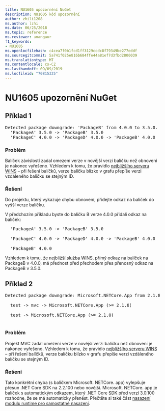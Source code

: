 ```yaml
---
title: NU1605 upozornění NuGet
description: NU1605 kód upozornění
author: zhili1208
ms.author: lzhi
ms.date: 06/25/2018
ms.topic: reference
ms.reviewer: anangaur
f1_keywords:
- NU1605
ms.openlocfilehash: c4cea7f0b1fcd1ff3129ccdc8f79349be277eddf
ms.sourcegitcommit: 5a741f025e816b684ffe44a81ef7d3fbd2800039
ms.translationtype: MT
ms.contentlocale: cs-CZ
ms.lasthandoff: 09/09/2019
ms.locfileid: "70815325"
---
```

# <a name="nuget-warning-nu1605"></a>NU1605 upozornění NuGet

## <a name="example-1"></a>Příklad 1

<pre>Detected package downgrade: 'PackageB' from 4.0.0 to 3.5.0. Reference the package directly from the project to select a different version.<br/>  'PackageA' 3.5.0 -> 'PackageB' 3.5.0<br/>  'PackageC' 4.0.0 -> 'PackageD' 4.0.0 -> 'PackageB' 4.0.0</pre>

### <a name="issue"></a>Problém
Balíček závislostí zadal omezení verze v novější verzi balíčku než obnovení je nakonec vyřešeno. Vzhledem k tomu, že pravidlo [nejbližšího serveru WINS](../../concepts/dependency-resolution.md#nearest-wins) – při řešení balíčků, verze balíčku blízko v grafu přepíše verzi vzdáleného balíčku se stejným ID.

### <a name="solution"></a>Řešení
Do projektu, který vykazuje chybu obnovení, přidejte odkaz na balíček do vyšší verze balíčku.

V předchozím příkladu byste do balíčku B verze 4.0.0 přidali odkaz na balíček:

<pre>
  'PackageA' 3.5.0 -> 'PackageB' 3.5.0<br/>
  'PackageC' 4.0.0 -> 'PackageD' 4.0.0 -> 'PackageB' 4.0.0<br/>
  'PackageB' 4.0.0
</pre>

Vzhledem k tomu, že [nejbližší služba WINS](../../concepts/dependency-resolution.md#nearest-wins), přímý odkaz na balíček na PackageB v 4.0.0, má přednost před přechodem přes přenosný odkaz na PackageB v 3.5.0.

## <a name="example-2"></a>Příklad 2

<pre>Detected package downgrade: Microsoft.NETCore.App from 2.1.8 to 2.1.0. Reference the package directly from the project to select a different version.<br/>
  test -> mvc -> Microsoft.NETCore.App (>= 2.1.8)<br/>
  test -> Microsoft.NETCore.App (>= 2.1.0)<br/>
</pre>

### <a name="issue"></a>Problém
Projekt MVC zadal omezení verze v novější verzi balíčku než obnovení je nakonec vyřešeno. Vzhledem k tomu, že pravidlo [nejbližšího serveru WINS](../../concepts/dependency-resolution.md#nearest-wins) – při řešení balíčků, verze balíčku blízko v grafu přepíše verzi vzdáleného balíčku se stejným ID.

### <a name="solution"></a>Řešení
Tato konkrétní chyba (s balíčkem Microsoft. NETCore. app) vylepšuje přesun .NET Core SDK na 2.2.100 nebo novější. Microsoft. NETCore. app je balíček s automatickým odkazem, který .NET Core SDK před verzí 3.0.100 rozhodne, že se má automaticky přenést. Přečtěte si také část [nasazení modulu runtime pro samostatné nasazení](/dotnet/core/deploying/runtime-patch-selection).
